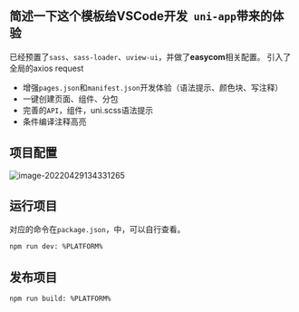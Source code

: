 ## **简述一下**这个模板给VSCode开发` uni-app`带来的体验

已经预置了`sass`、`sass-loader`、`uview-ui`，并做了**easycom**相关配置。
引入了全局的axios  request


- 增强`pages.json`和`manifest.json`开发体验（语法提示、颜色块、写注释）
- 一键创建页面、组件、分包
- 完善的`API`，组件，uni.scss语法提示
- 条件编译注释高亮


## 项目配置

![image-20220429134331265](https://s2.loli.net/2022/04/29/foQDHulNeEwhcAi.png)

## 运行项目

对应的命令在`package.json`，中，可以自行查看。

```bash
npm run dev: %PLATFORM%
```

## 发布项目

```bash
npm run build: %PLATFORM%
```

